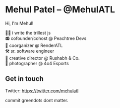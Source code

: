 <!--
**MehulATL/MehulATL** is a ✨ _special_ ✨ repository because its `README.md` (this file) appears on your GitHub profile.

Here are some ideas to get you started:

- 🔭 I’m currently working on ...
- 🌱 I’m currently learning ...
- 👯 I’m looking to collaborate on ...
- 🤔 I’m looking for help with ...
- 💬 Ask me about ...
- 📫 How to reach me: ...
- 😄 Pronouns: ...
- ⚡ Fun fact: ...
-->

# Mehul Patel – @MehulATL
Hi, I'm Mehul!

✍🏽 i write the trillest js \
📻 cofounder/cohost @ Peachtree Devs \
👔 coorganizer @ RenderATL \
🛠 sr. software engineer \
🎨 creative director @ Rushabh & Co. \
📸 photographer @ 4o4 Esports

## Get in touch
Twitter: https://twitter.com/mehulatl

commit greendots dont matter.
